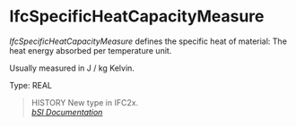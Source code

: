 IfcSpecificHeatCapacityMeasure
==============================
_IfcSpecificHeatCapacityMeasure_ defines the specific heat of material: The
heat energy absorbed per temperature unit.  
  
Usually measured in J / kg Kelvin.  
  
Type: REAL  
  
> HISTORY  New type in IFC2x.  
[ _bSI
Documentation_](https://standards.buildingsmart.org/IFC/DEV/IFC4_2/FINAL/HTML/schema/ifcmeasureresource/lexical/ifcspecificheatcapacitymeasure.htm)


